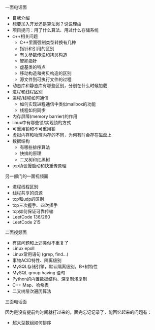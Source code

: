 一面电话面
+ 自我介绍
+ 想要加入开发还是算法岗？说说理由
+ 项目提问：用了什么算法、用过什么存储系统
+ c++相关问题
    + C++里面强制类型转换有几种
    + 指针和引用的区别
    + 有关参数传递和拷贝构造
    + 智能指针
    + 虚基类的特点
    + 移动构造和拷贝构造的区别
    + 源文件到可执行文件的过程
+ 动态库和静态库有哪些区别，分别在什么时候加载
+ 进程和线程区别
+ 进程/线程如何通信
    + 如何实现进程通信中类似mailbox的功能
    + 线程如何同步
+ 内存屏障(memory barrier)的作用
+ linux中有哪些锁/实现锁的方式
+ 可重用锁和不可重用锁
+ 虚拟内存和物理内存的不同，为何有时会存在磁盘上
+ 数据结构
    + 有哪些排序算法
    + 快排的原理
    + 二叉树和红黑树
+ tcp协议慢启动和快重传原理

另一部门的一面视频面
+ 进程线程区别
+ 线程共享的资源
+ tcp和udp的区别
+ tcp三次握手、四次挥手
+ tcp如何保证可靠传输
+ LeetCode 136/260
+ LeetCode 215

二面视频面
+ 有些问题和上述类似不重复了
+ Linux epoll
+ Linux常用语句 (grep, find...)
+ 事物ACID特性、隔离级别
+ MySQL存储引擎，默认隔离级别，B+树特性
+ MySQL group having 语句
+ Python的内置数据结构、深复制浅复制
+ C++ Map、哈希表
+ 二叉树层次遍历算法

三面电话面

因为是没有提前约时间就打过来的，面完忘记记录了，能回忆起来的问题有：
+ 超大型数组如何排序